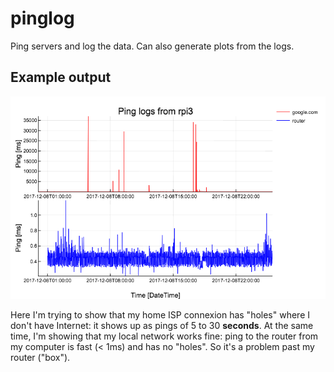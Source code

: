 # pinglog
Ping servers and log the data. Can also generate plots from the logs.

## Example output
![Alt text](/generated/pinglog.png?raw=true "Ping log")

Here I'm trying to show that my home ISP connexion has "holes" where I don't have Internet: it shows up as pings of 5 to 30 **seconds**.  At the same time, I'm showing that my local network works fine: ping to the router from my computer is fast (< 1ms) and has no "holes".  So it's a problem past my router ("box").

